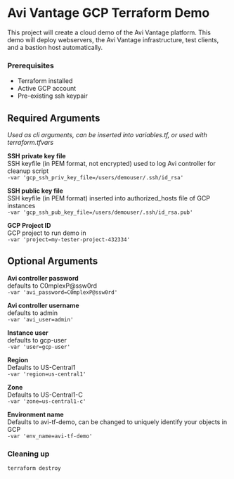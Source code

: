 # Avi Vantage GCP Terraform Demo

This project will create a cloud demo of the Avi Vantage platform.  This demo will deploy webservers, the Avi Vantage infrastructure, test clients, and a bastion host automatically.


### Prerequisites
* Terraform installed
* Active GCP account
* Pre-existing ssh keypair



## Required Arguments
*Used as cli arguments, can be inserted into variables.tf, or used with terraform.tfvars*


**SSH private key file**  
SSH keyfile (in PEM format, not encrypted) used to log Avi controller for cleanup script  
```-var 'gcp_ssh_priv_key_file=/users/demouser/.ssh/id_rsa'```  

**SSH public key file**  
SSH keyfile (in PEM format) inserted into authorized_hosts file of GCP instances   
```-var 'gcp_ssh_pub_key_file=/users/demouser/.ssh/id_rsa.pub'```  

**GCP Project ID**  
GCP project to run demo in  
```-var 'project=my-tester-project-432334'```
  
## Optional Arguments  

**Avi controller password**  
defaults to C0mplexP@ssw0rd  
```-var 'avi_password=C0mplexP@ssw0rd'```

**Avi controller username**  
defaults to admin  
```-var 'avi_user=admin'```

**Instance user**  
defaults to gcp-user  
```-var 'user=gcp-user'```

**Region**  
Defaults to US-Central1  
```-var 'region=us-central1'```

**Zone**  
Defaults to US-Central1-C  
```-var 'zone=us-central1-c'```

**Environment name**  
Defaults to avi-tf-demo, can be changed to uniquely identify your objects in GCP  
```-var 'env_name=avi-tf-demo'```



### Cleaning up  
```terraform destroy```